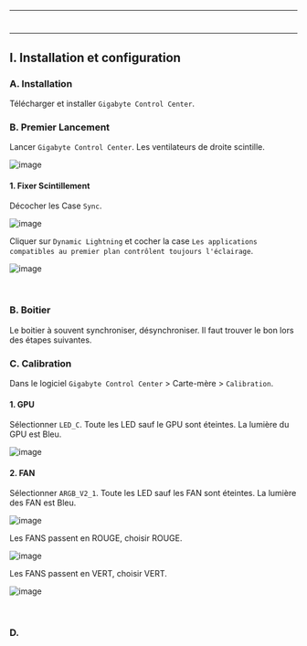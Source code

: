 ------------------------------------------------------------------------------------------------------------------------------
# <p align='center'> 
------------------------------------------------------------------------------------------------------------------------------
## I. Installation et configuration
### A. Installation
Télécharger et installer `Gigabyte Control Center`.

### B. Premier Lancement
Lancer `Gigabyte Control Center`. Les ventilateurs de droite scintille.

![image](https://github.com/user-attachments/assets/4b51be07-a1d8-4c1a-aca6-44927f1ad997)

#### 1. Fixer Scintillement 
Décocher les Case `Sync`.

![image](https://github.com/user-attachments/assets/60f68c36-2f6d-43da-a756-204fe1046ae2)

Cliquer sur `Dynamic Lightning` et cocher la case `Les applications compatibles au premier plan contrôlent toujours l'éclairage`.

![image](https://github.com/user-attachments/assets/690fe663-6ef3-4299-a228-b0fdbbebb776)


<br />

### B. Boitier
Le boitier à souvent synchroniser, désynchroniser. Il faut trouver le bon lors des étapes suivantes.

### C. Calibration
Dans le logiciel `Gigabyte Control Center` > Carte-mère > `Calibration`.
#### 1. GPU
Sélectionner `LED_C`. Toute les LED sauf le GPU sont éteintes. La lumière du GPU est Bleu.

![image](https://github.com/user-attachments/assets/f013b728-8e90-4420-9284-e28b74bff15e)

#### 2. FAN
Sélectionner `ARGB_V2_1`. Toute les LED sauf les FAN sont éteintes. La lumière des FAN est Bleu.

![image](https://github.com/user-attachments/assets/1a94866b-a525-4ce1-8807-23b03b43097b)

Les FANS passent en ROUGE, choisir ROUGE.

![image](https://github.com/user-attachments/assets/473c246e-51f2-4c58-9267-66a92c3d62c5)

Les FANS passent en VERT, choisir VERT.

![image](https://github.com/user-attachments/assets/bf28bb86-8eda-4f2f-b847-d3c1fb7a039b)


<br />

### D.
